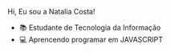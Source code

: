  Hi, Eu sou a Natalia Costa!
- 📚 Estudante de Tecnologia da Informação
- 💻 Aprencendo programar em JAVASCRIPT 


<!---
 Futura programadora em andamento 🚀 
 Sempre em busca de desafios para melhorar minhas habilidades.
--->

